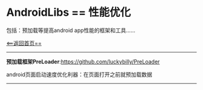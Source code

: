 # AndroidLibs == 性能优化

包括：预加载等提高android app性能的框架和工具……

[<==返回首页==](https://github.com/XXApple/AndroidLibs)


---

**预加载框架PreLoader**:https://github.com/luckybilly/PreLoader

android页面启动速度优化利器：在页面打开之前就预加载数据

---